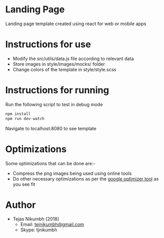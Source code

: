 # Landing Page
  Landing page template created using react for web or mobile apps

# Instructions for use

  - Modify the src/utils/data.js file according to relevant data
  - Store images in style/images/mocks/ folder
  - Change colors of the template in style/style.scss

# Instructions for running

Run the following script to test in debug mode
``` javascript
npm install
npm run dev-watch
```
Navigate to localhost:8080 to see template

# Optimizations
Some optimizations that can be done are:-
- Compress the png images being used using online tools
- Do other necessary optimizations as per the [google optimizer tool](https://developers.google.com/speed/pagespeed/insights/?url=askanexpert.social&tab=desktop) as you see fit

# Author  
  - Tejas Nikumbh [2018]
    - Email: tejnikumbh@gmail.com
    - Skype: tjnikumbh

